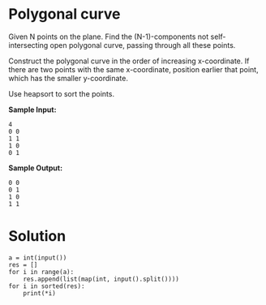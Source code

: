 # Polygonal curve

Given N points on the plane. Find the (N-1)-components not self-intersecting open polygonal curve, passing through all these points.

Construct the polygonal curve in the order of increasing x-coordinate. If there are two points with the same x-coordinate, position earlier that point, which has the smaller y-coordinate.

Use heapsort to sort the points.

**Sample Input:**
```
4
0 0
1 1
1 0
0 1
```
**Sample Output:**
```
0 0
0 1
1 0
1 1
```
# Solution
```
a = int(input())
res = []
for i in range(a):
    res.append(list(map(int, input().split())))
for i in sorted(res):
    print(*i)
```
